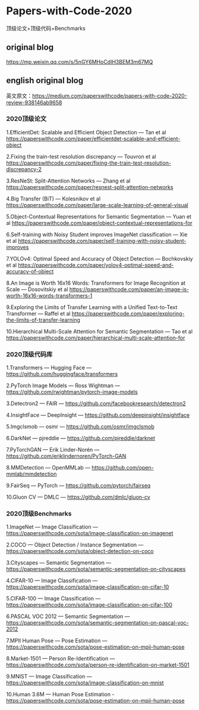 # Papers-with-Code-2020
顶级论文+顶级代码+Benchmarks
## original blog
https://mp.weixin.qq.com/s/5nGY6MHoCdIH3BEM3m67MQ
## english original blog
英文原文：https://medium.com/paperswithcode/papers-with-code-2020-review-938146ab9658
### 2020顶级论文
1.EfficientDet: Scalable and Efficient Object Detection — Tan et al https://paperswithcode.com/paper/efficientdet-scalable-and-efficient-object

2.Fixing the train-test resolution discrepancy — Touvron et al https://paperswithcode.com/paper/fixing-the-train-test-resolution-discrepancy-2

3.ResNeSt: Split-Attention Networks — Zhang et al https://paperswithcode.com/paper/resnest-split-attention-networks

4.Big Transfer (BiT) — Kolesnikov et al https://paperswithcode.com/paper/large-scale-learning-of-general-visual

5.Object-Contextual Representations for Semantic Segmentation — Yuan et al https://paperswithcode.com/paper/object-contextual-representations-for

6.Self-training with Noisy Student improves ImageNet classification — Xie et al https://paperswithcode.com/paper/self-training-with-noisy-student-improves

7.YOLOv4: Optimal Speed and Accuracy of Object Detection — Bochkovskiy et al https://paperswithcode.com/paper/yolov4-optimal-speed-and-accuracy-of-object

8.An Image is Worth 16x16 Words: Transformers for Image Recognition at Scale — Dosovitskiy et al https://paperswithcode.com/paper/an-image-is-worth-16x16-words-transformers-1

9.Exploring the Limits of Transfer Learning with a Unified Text-to-Text Transformer — Raffel et al https://paperswithcode.com/paper/exploring-the-limits-of-transfer-learning

10.Hierarchical Multi-Scale Attention for Semantic Segmentation — Tao et al https://paperswithcode.com/paper/hierarchical-multi-scale-attention-for
### 2020顶级代码库
1.Transformers — Hugging Face — https://github.com/huggingface/transformers

2.PyTorch Image Models — Ross Wightman — https://github.com/rwightman/pytorch-image-models

3.Detectron2 — FAIR — https://github.com/facebookresearch/detectron2

4.InsightFace — DeepInsight — https://github.com/deepinsight/insightface

5.Imgclsmob — osmr — https://github.com/osmr/imgclsmob

6.DarkNet — pjreddie — https://github.com/pjreddie/darknet

7.PyTorchGAN — Erik Linder-Norén — https://github.com/eriklindernoren/PyTorch-GAN

8.MMDetection — OpenMMLab — https://github.com/open-mmlab/mmdetection

9.FairSeq — PyTorch — https://github.com/pytorch/fairseq

10.Gluon CV — DMLC — https://github.com/dmlc/gluon-cv
### 2020顶级Benchmarks
1.ImageNet — Image Classification — https://paperswithcode.com/sota/image-classification-on-imagenet

2.COCO — Object Detection / Instance Segmentation — https://paperswithcode.com/sota/object-detection-on-coco

3.Cityscapes — Semantic Segmentation — https://paperswithcode.com/sota/semantic-segmentation-on-cityscapes

4.CIFAR-10 — Image Classification — https://paperswithcode.com/sota/image-classification-on-cifar-10

5.CIFAR-100 — Image Classification — https://paperswithcode.com/sota/image-classification-on-cifar-100

6.PASCAL VOC 2012 — Semantic Segmentation — https://paperswithcode.com/sota/semantic-segmentation-on-pascal-voc-2012

7.MPII Human Pose — Pose Estimation — https://paperswithcode.com/sota/pose-estimation-on-mpii-human-pose

8.Market-1501 — Person Re-Identification — https://paperswithcode.com/sota/person-re-identification-on-market-1501

9.MNIST — Image Classification — https://paperswithcode.com/sota/image-classification-on-mnist

10.Human 3.6M — Human Pose Estimation -https://paperswithcode.com/sota/pose-estimation-on-mpii-human-pose

